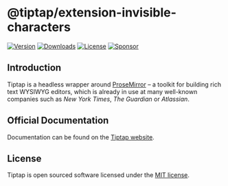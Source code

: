 # @tiptap/extension-invisible-characters
[![Version](https://img.shields.io/npm/v/@tiptap/extension-invisible-characters.svg?label=version)](https://www.npmjs.com/package/@tiptap/extension-invisible-characters)
[![Downloads](https://img.shields.io/npm/dm/@tiptap/extension-invisible-characters.svg)](https://npmcharts.com/compare/tiptap?minimal=true)
[![License](https://img.shields.io/npm/l/@tiptap/extension-invisible-characters.svg)](https://www.npmjs.com/package/@tiptap/extension-invisible-characters)
[![Sponsor](https://img.shields.io/static/v1?label=Sponsor&message=%E2%9D%A4&logo=GitHub)](https://github.com/sponsors/ueberdosis)

## Introduction
Tiptap is a headless wrapper around [ProseMirror](https://ProseMirror.net) – a toolkit for building rich text WYSIWYG editors, which is already in use at many well-known companies such as *New York Times*, *The Guardian* or *Atlassian*.

## Official Documentation
Documentation can be found on the [Tiptap website](https://tiptap.dev).

## License
Tiptap is open sourced software licensed under the [MIT license](https://github.com/ueberdosis/tiptap/blob/main/LICENSE.md).
